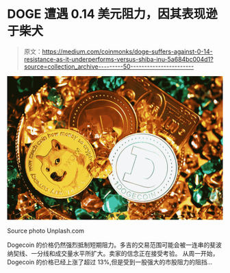 # DOGE 遭遇 0.14 美元阻力，因其表现逊于柴犬

> 原文：<https://medium.com/coinmonks/doge-suffers-against-0-14-resistance-as-it-underperforms-versus-shiba-inu-5a684bc004d1?source=collection_archive---------50----------------------->

![](img/127e1ce48f1d1aa3ad605eb9238b570b.png)

Source photo Unplash.com

Dogecoin 的价格仍然强烈抵制短期阻力。多吉的交易范围可能会被一连串的斐波纳契线、一分线和成交量水平所扩大。卖家的信念正在接受考验。
从周一开始，Dogecoin 的价格已经上涨了超过 13%,但是受到一股强大的市股阻力的阻挡…
